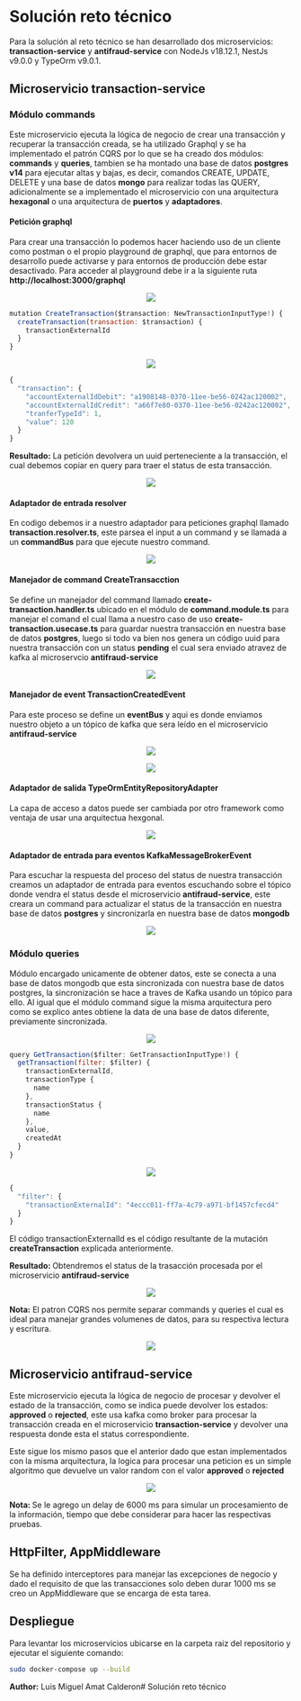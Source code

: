 # Solución reto técnico

Para la solución al reto técnico se han desarrollado dos microservicios: <b>transaction-service</b> y <b>antifraud-service</b> con NodeJs v18.12.1, NestJs v9.0.0 y TypeOrm v9.0.1.

## Microservicio transaction-service

### Módulo commands

Este microservicio ejecuta la lógica de negocio de crear una transacción y recuperar la transacción creada, se ha utilizado Graphql y se ha implementado el patrón CQRS por lo que se ha creado dos módulos: <b>commands</b> y <b>queries</b>, tambien se ha montado una base de datos <b>postgres v14</b> para ejecutar altas y bajas, es decir, comandos CREATE, UPDATE, DELETE y una base de datos <b>mongo</b> para realizar todas las QUERY, adicionalmente se a implementado el microservicio con una arquitectura <b>hexagonal</b> o una arquitectura de <b>puertos</b> y <b>adaptadores</b>.

#### Petición graphql

Para crear una transacción lo podemos hacer haciendo uso de un cliente como postman o el propio playground de graphql, que para entornos de desarrollo puede activarse y para entornos de producción debe estar desactivado. Para acceder al playground debe ir a la siguiente ruta <b>http://localhost:3000/graphql</b>

<p align="center">
    <img src="https://i.postimg.cc/zDS3NznG/mutacion-create-transaction.png"/>
</p>

```javascript
mutation CreateTransaction($transaction: NewTransactionInputType!) {
  createTransaction(transaction: $transaction) {
    transactionExternalId
  }
}
```

<p align="center">
    <img src="https://i.postimg.cc/qMcknjmB/body-mutation-create-transaction.png"/>
</p>


```javascript
{
  "transaction": {
    "accountExternalIdDebit": "a1908148-0370-11ee-be56-0242ac120002",
    "accountExternalIdCredit": "a66f7e80-0370-11ee-be56-0242ac120002",
    "tranferTypeId": 1,
    "value": 120
  }
}
```

<b>Resultado:</b> La petición devolvera un uuid perteneciente a la transacción, el cual debemos copiar en query para traer el status de esta transacción.

<p align="center">
    <img src="https://i.postimg.cc/FFc6PCc3/resultado-command.png"/>
</p>

#### Adaptador de entrada resolver

En codigo debemos ir a nuestro adaptador para peticiones graphql llamado <b>transaction.resolver.ts</b>, este parsea el input a un command y se llamada a un <b>commandBus</b> para que ejecute nuestro command.

<p align="center">
    <img src="https://i.postimg.cc/vmgk7mQ7/resolver-command.png"/>
</p>

#### Manejador de command CreateTransacction

Se define un manejador del command llamado <b>create-transaction.handler.ts</b> ubicado en el módulo de <b>command.module.ts</b> para manejar el comand el cual llama a nuestro caso de uso <b>create-transaction.usecase.ts</b> para guardar nuestra transacción en nuestra base de datos <b>postgres</b>, luego si todo va bien nos genera un código uuid para nuestra transacción con un status <b>pending</b> el cual sera enviado atravez de kafka al microservcio <b>antifraud-service</b>

<p align="center">
    <img src="https://i.postimg.cc/RVSYsdSZ/command-handler.png"/>
</p>

#### Manejador de event TransactionCreatedEvent

Para este proceso se define un <b>eventBus</b> y aqui es donde enviamos nuestro objeto a un tópico de kafka que sera leído en el microservicio <b>antifraud-service</b>

<p align="center">
    <img src="https://i.postimg.cc/Gt5vjb3Y/event-kafka-send-create-transaction.png"/>
</p>

<p align="center">
    <img src="https://i.postimg.cc/0y2Ljsbv/use-case-create-transaction.png"/>
</p>

#### Adaptador de salida TypeOrmEntityRepositoryAdapter

La capa de acceso a datos puede ser cambiada por otro framework como ventaja de usar una arquitectua hexgonal.

<p align="center">
    <img src="https://i.postimg.cc/3NXkbpTg/typeorm-adapter-command.png"/>
</p>

#### Adaptador de entrada para eventos KafkaMessageBrokerEvent

Para escuchar la respuesta del proceso del status de nuestra transacción creamos un adaptador de entrada para eventos escuchando sobre el tópico donde vendra el status desde el microservicio <b>antifraud-service</b>, este creara un command para actualizar el status de la transacción en nuestra base de datos <b>postgres</b> y sincronizarla en nuestra base de datos <b>mongodb</b>

<p align="center">
    <img src="https://i.postimg.cc/G3Krzq0X/adaptador-kafka-create-transaction.png"/>
</p>


### Módulo queries

Módulo encargado unicamente de obtener datos, este se conecta a una base de datos mongodb que esta sincronizada con nuestra base de datos postgres, la sincronización se hace a traves de Kafka usando un tópico para ello. Al igual que el módulo command sigue la misma arquitectura pero como se explico antes obtiene la data de una base de datos diferente, previamente sincronizada.

<p align="center">
    <img src="https://i.postimg.cc/X7rhF8nG/graphql-query-peticion.png"/>
</p>

```javascript
query GetTransaction($filter: GetTransactionInputType!) {
  getTransaction(filter: $filter) {
    transactionExternalId,
    transactionType {
      name
    },
    transactionStatus {
      name
    },
    value,
    createdAt
  }  
}
```

<p align="center">
    <img src="https://i.postimg.cc/Z5cMzDcQ/graphql-query-param.png"/>
</p>


```javascript
{
  "filter": {
    "transactionExternalId": "4eccc011-ff7a-4c79-a971-bf1457cfecd4"
  }
}
```

El código transactionExternalId es el código resultante de la mutación <b>createTransaction</b> explicada anteriormente.

<b>Resultado: </b>Obtendremos el status de la trasacción procesada por el microservicio <b>antifraud-service</b>

<p align="center">
    <img src="https://i.postimg.cc/jdXYcqnG/result-query.png"/>
</p>

<b>Nota:</b> El patron CQRS nos permite separar commands y queries el cual es ideal para manejar grandes volumenes de datos, para su respectiva lectura y escritura.

<p align="center">
    <img src="https://i.postimg.cc/k42CHNCz/syncro.png"/>
</p>

## Microservicio antifraud-service

Este microservicio ejecuta la lógica de negocio de procesar y devolver el estado de la transacción, como se indica puede devolver los estados: <b>approved</b> o <b>rejected</b>, este usa kafka como broker para procesar la transacción creada en el microservicio <b>transaction-service</b> y devolver una respuesta donde esta el status correspondiente.

Este sigue los mismo pasos que el anterior dado que estan implementados con la misma arquitectura, la logica para procesar una peticion es un simple algoritmo que devuelve un valor random con el valor <b>approved</b> o <b>rejected</b>


<p align="center">
    <img src="https://i.postimg.cc/NjcRks1h/antifraud-logic.png"/>
</p>

<b>Nota: </b>Se le agrego un delay de 6000 ms para simular un procesamiento de la información, tiempo que debe considerar para hacer las respectivas pruebas.

## HttpFilter, AppMiddleware

Se ha definido interceptores para manejar las excepciones de negocio y dado el requisito de que las transacciones solo deben durar 1000 ms se creo un AppMiddleware que se encarga de esta tarea.

## Despliegue

Para levantar los microservicios ubicarse en la carpeta raiz del repositorio y ejecutar el siguiente comando:

```bash
sudo docker-compose up --build
```

<b>Author:</b> Luis Miguel Amat Calderon# Solución reto técnico
